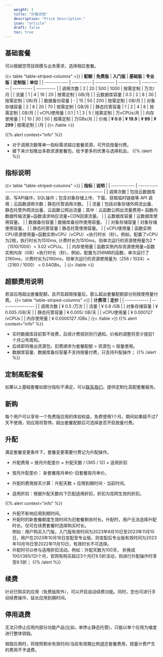 ```yaml
---
    weight: 3
    title: "价格文档"
    description: "Price Description."
    icon: "article"
    draft: false
    toc: true
---
```


## 基础套餐

可以根据您项目规模与业务需求，选择相应套餐。

{{< table "table-striped-columns" >}}
| **配额**     | **免费版** | **入门版** | **基础版** | **专业版** | **定制版** | **单位**   |
| ------------ | ---------- | ---------- | ---------- | ---------- | ---------- | ---------- |
| 调用次数     | 2          | 20         | 500        | 1000       | 按需定制   | 万次/月    |
| 流量         | 1          | 4          | 16         | 20         | 按需定制   | GB/月      |
| 云数据库容量 | 0.5        | 2          | 8          | 30         | 按需定制   | GB/月      |
| 数据备份容量 | -          | 15         | 50         | 200        | 按需定制   | GB/月      |
| 对象存储容量   | 2          | 8          | 20         | 70         | 按需定制   | GB/月      |
| 静态托管容量 | 1          | 2          | 4          | 8          | 按需定制   | GB/月      |
| vCPU使用量   | 0.1        | 1          | 3          | 5          | 按需定制   | 万vCPUs/月 |
| 内存使用量   | 1          | 10         | 30         | 50         | 按需定制   | 万GBs/月   |
| 价格         | **¥ 0.0**  | **¥ 19.9** | **¥ 99**   | **¥ 299**  | 按需定制   | /月        |
{{< /table >}}

{{% alert context="info" %}}
- 对于调用次数等单一指标需求超过套餐资源，可开启按量付费。
- 接下来计划推出多款资源套餐包，给予更多的优惠与选择机会。
{{% /alert %}}


## 指标说明
{{< table "table-striped-columns" >}}
| **指标**     | **说明**                                                     |
| ------------ | ------------------------------------------------------------ |
| 调用次数     | 包括云数据库读、写API操作，SQL操作；包含对象存储上传、下载、获取临时链接等 API 调用；云函数调用次数；静态托管调用次数。 |
| 流量         | 包括对象存储外网流出量、静态托管外网流出量、云函数公网出流量；其中：云函数公网出流量费用= 函数内数据传输流量+函数请求响应流量+CDN回源流量。 |
| 云数据库容量 | 云数据库使用容量。                                           |
| 数据备份容量 | 数据库备份所使用容量。                                       |
| 对象存储容量   | 对象存储使用容量。                                             |
| 静态托管容量 | 静态托管使用容量。                                           |
| vCPU使用量   | 函数实例CPU资源使用量=函数实例vCPU（vCPU）×执行时长（秒）。例如，配置了vCPU为2核，执行时长为1510ms, 计费时长为1510ms，则单次运行的资源使用量为2 *（1510/1000）= 3.02 vCPUs。 |
| 内存使用量   | 函数实例内存资源使用量=函数实例内存（GB）×执行时长（秒）。例如，配置为256MB的函数，单次运行了2160ms，计费时长为2160ms，则单次运行的资源使用量为（256 / 1024）×（2160 / 1000） = 0.54GBs。 |
 {{< /table >}}
## 超额费用说明

若该应用超出套餐配额，且开启超限按量后，那么超出套餐配额部分则按使用量付费。
{{< table "table-striped-columns" >}}
| **计费项**   | **定价**          |
| ------------ | ----------------- |
| 调用次数     | ¥ 0.5 /万次       |
| 流量         | ¥ 0.8 /GB         |
| 对象存储容量   | ¥ 0.005 /GB/天    |
| 静态托管容量 | ¥ 0.005/ GB/天    |
| vCPU使用量   | ¥ 0.000127 /vCPUs |
| 内存使用量   | ¥ 0.0000127 /GBs  |
 {{< /table >}}
{{% alert context="info" %}}
- 实时数据库目前暂不收费，后续计费规则另行通知。价格的调整将至少提前1个月公布周知。
- 后续即将推出资源包，扣费顺序为套餐配额 > 资源包 > 按量使用。
- 数据库容量、数据库备份容量不支持按量付费，只支持升配操作；
{{% /alert %}}



## 定制高配套餐

如果以上基础套餐如部分指标不满足，可以[联系我们](https://document.memfiredb.com/docs/contactus)，提供定制化高配套餐服务。

## 新购

每个用户可以享有一个免费版应用的体验权益，免费使用1个月。期间如果超不过7天不使用，则应用将暂停。超出套餐配额后可选择是否开启按量付费。

## 升配

满足套餐变更条件下，套餐变更需要付费记为升配操作。

- 升配费用 = 按月升配差价 × 升配天数 / (365 / 12) × 适用折扣

- 按月升配差价： 新套餐按月单价-旧套餐按月单价。

- 升配的费用按天计算：升配天数 = 应用到期时间 - 当前时间。

- 适用折扣：根据升配天数向下匹配适用折扣，折扣为现网生效的折扣。


{{% alert context="info" %}}
- 升配不影响应用到期时间。
- 升配时的新套餐额度生效时间为旧套餐剩余时长。升配时，用户无法选择升配时长，仅可在续费套餐时选择购买时长。   
例如：用户购买入门版，入门版有效时间为2023年9月10日至2023年11月10日，用户在2023年10月16日变配至专业版，则变配后专业版有效时间为2023年10月16日至2022年11月10日，有效时长不可选择。
- 升配时可以参与适用折扣活动。例如：升配天数为100天， 折换成100/(365/12)个月，官网有购买超过3个月打9.5折活动，则进行升配操作时享受9.5折；
{{% /alert %}}



## 续费

针对已购买的应用（免费版除外），可以开启自动续费功能。同时，您也可进行手动续费操作，延长应用到期时间。

## 停用退费

无法只停止应用内部分功能产品(比如，单停止静态托管)，只能以单个应用为维度进行整体销毁。

销毁应用时，将按照剩余有效时间/当前有效期比例退还套餐费用，按量计费产生的费用不予退费。


